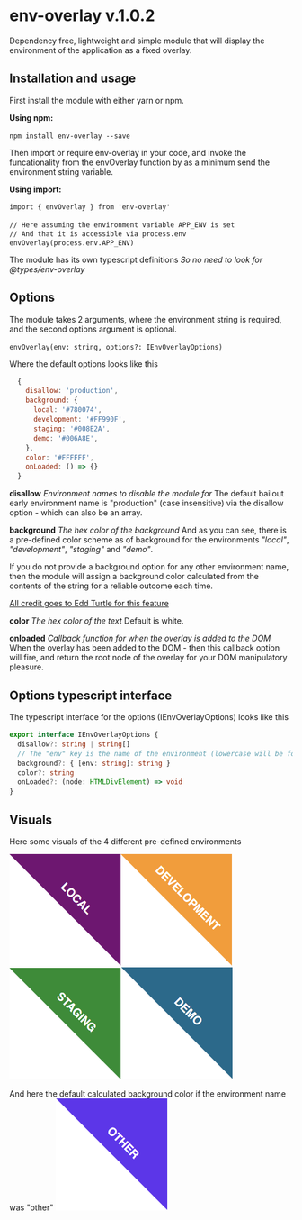 # env-overlay v.1.0.2

Dependency free, lightweight and simple module that will display the environment of the application as a fixed overlay.

## Installation and usage

First install the module with either yarn or npm.

**Using npm:**

`npm install env-overlay --save`

Then import or require env-overlay in your code, and invoke the funcationality from the envOverlay function by as a minimum send the environment string variable.

**Using import:**

    import { envOverlay } from 'env-overlay'

    // Here assuming the environment variable APP_ENV is set
    // And that it is accessible via process.env
    envOverlay(process.env.APP_ENV)

The module has its own typescript definitions
_So no need to look for @types/env-overlay_

## Options

The module takes 2 arguments, where the environment string is required, and the second options argument is optional.

`envOverlay(env: string, options?: IEnvOverlayOptions)`

Where the default options looks like this

```javascript
  {
    disallow: 'production',
    background: {
      local: '#780074',
      development: '#FF990F',
      staging: '#008E2A',
      demo: '#006A8E',
    },
    color: '#FFFFFF',
    onLoaded: () => {}
  }
```

**disallow**
_Environment names to disable the module for_
The default bailout early environment name is "production" (case insensitive) via the disallow option - which can also be an array.

**background**
_The hex color of the background_
And as you can see, there is a pre-defined color scheme as of background for the environments _"local"_, _"development"_, _"staging"_ and _"demo"_.

If you do not provide a background option for any other environment name, then the module will assign a background color calculated from the contents of the string for a reliable outcome each time.

[All credit goes to Edd Turtle for this feature](https://www.designedbyaturtle.co.uk/2014/convert-string-to-hexidecimal-colour-with-javascript-vanilla/)

**color**
_The hex color of the text_
Default is white.

**onloaded**
_Callback function for when the overlay is added to the DOM_
When the overlay has been added to the DOM - then this callback option will fire, and return the root node of the overlay for your DOM manipulatory pleasure.

## **Options typescript interface**

The typescript interface for the options (IEnvOverlayOptions) looks like this

```typescript
export interface IEnvOverlayOptions {
  disallow?: string | string[]
  // The "env" key is the name of the environment (lowercase will be forced)
  background?: { [env: string]: string }
  color?: string
  onLoaded?: (node: HTMLDivElement) => void
}
```

## Visuals

Here some visuals of the 4 different pre-defined environments

![Local Environment](/images/local.png)![Development Environment](/images/development.png)
![Staging Environment](/images/staging.png)![Demo Environment](/images/demo.png)

And here the default calculated background color if the environment name was "other"
![Other Environment](/images/other.png)
